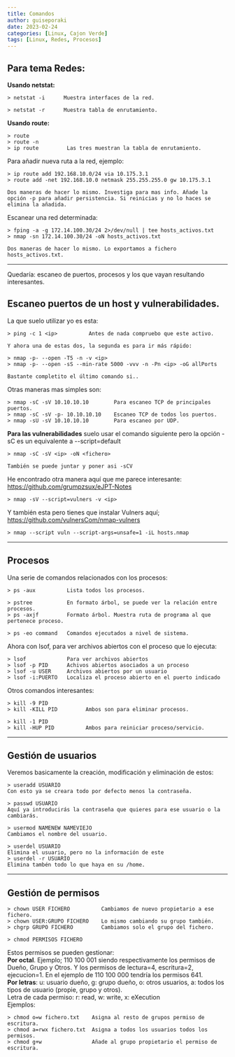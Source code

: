 ```yaml
---
title: Comandos
author: guiseporaki
date: 2023-02-24
categories: [Linux, Cajon Verde]
tags: [Linux, Redes, Procesos]
---
```

## **Para tema Redes:**

**Usando netstat:**

```
> netstat -i      Muestra interfaces de la red.

> netstat -r      Muestra tabla de enrutamiento.
```

**Usando route:**
```
> route
> route -n   
> ip route         Las tres muestran la tabla de enrutamiento.
```

Para añadir nueva ruta a la red, ejemplo:

```
> ip route add 192.168.10.0/24 via 10.175.3.1
> route add -net 192.168.10.0 netmask 255.255.255.0 gw 10.175.3.1

Dos maneras de hacer lo mismo. Investiga para mas info. Añade la opción -p para añadir persistencia. Si reinicias y no lo haces se elimina la añadida.
```
Escanear una red determinada:
```
> fping -a -g 172.14.100.30/24 2>/dev/null | tee hosts_activos.txt
> nmap -sn 172.14.100.30/24 -oN hosts_activos.txt

Dos maneras de hacer lo mismo. Lo exportamos a fichero hosts_activos.txt.
```
---

Quedaría: escaneo de puertos, procesos y los que vayan resultando interesantes.

## Escaneo puertos de un host y vulnerabilidades.

La que suelo utilizar yo es esta:
```
> ping -c 1 <ip>          Antes de nada compruebo que este activo.

Y ahora una de estas dos, la segunda es para ir más rápido:

> nmap -p- --open -T5 -n -v <ip>
> nmap -p- --open -sS --min-rate 5000 -vvv -n -Pn <ip> -oG allPorts

Bastante completito el último comando si..
```
Otras maneras mas simples son:
```
> nmap -sC -sV 10.10.10.10        Para escaneo TCP de principales puertos.
> nmap -sC -sV -p- 10.10.10.10    Escaneo TCP de todos los puertos.
> nmap -sU -sV 10.10.10.10        Para escaneo por UDP.
```
**Para las vulnerabilidades** suelo usar el comando siguiente pero la opción -sC es un equivalente a --script=default
```
> nmap -sC -sV <ip> -oN <fichero>

También se puede juntar y poner asi -sCV
```
He encontrado otra manera aquí que me parece interesante:  
https://github.com/grumpzsux/eJPT-Notes

```
> nmap -sV --script=vulners -v <ip>
```
Y también esta pero tienes que instalar Vulners aquí;  
https://github.com/vulnersCom/nmap-vulners
```
> nmap --script vuln --script-args=unsafe=1 -iL hosts.nmap
```

---

## Procesos

Una serie de comandos relacionados con los procesos:
```
> ps -aux          Lista todos los procesos.

> pstree           En formato árbol, se puede ver la relación entre procesos.
> ps -axjf         Formato árbol. Muestra ruta de programa al que pertenece proceso.

> ps -eo command   Comandos ejecutados a nivel de sistema.
```
Ahora con lsof, para ver archivos abiertos con el proceso que lo ejecuta:
```
> lsof             Para ver archivos abiertos
> lsof -p PID      Achivos abiertos asociados a un proceso
> lsof -u USER     Archivos abiertos por un usuario
> lsof -i:PUERTO   Localiza el proceso abierto en el puerto indicado
```
Otros comandos interesantes:
```
> kill -9 PID
> kill -KILL PID         Ambos son para eliminar procesos.

> kill -1 PID       
> kill -HUP PID          Ambos para reiniciar proceso/servicio.
```

---
## Gestión de usuarios

Veremos basicamente la creación, modificación y eliminación de estos:
```
> useradd USUARIO   
Con esto ya se creara todo por defecto menos la contraseña.

> passwd USUARIO    
Aquí ya introducirás la contraseña que quieres para ese usuario o la cambiarás.

> usermod NAMENEW NAMEVIEJO
Cambiamos el nombre del usuario.

> userdel USUARIO 
Elimina el usuario, pero no la información de este
> userdel -r USUARIO
Elimina tambén todo lo que haya en su /home.
```

---

## Gestión de permisos

```
> chown USER FICHERO          Cambiamos de nuevo propietario a ese fichero.
> chown USER:GRUPO FICHERO    Lo mismo cambiando su grupo también.
> chgrp GRUPO FICHERO         Cambiamos solo el grupo del fichero.

> chmod PERMISOS FICHERO
```
Estos permisos se pueden gestionar:  
**Por octal**. Ejemplo; 110 100 001 siendo respectivamente los permisos de Dueño, Grupo y Otros. Y los permisos de lectura=4, escritura=2, ejecucion=1. En el ejemplo de 110 100 000 tendría los permisos 641.  
**Por letras**: u: usuario dueño, g: grupo dueño, o: otros usuarios, a: todos los tipos de usuario (propie, grupo y otros).  
Letra de cada permiso: r: read, w: write, x: eXecution  
Ejemplos:
```
> chmod o=w fichero.txt    Asigna al resto de grupos permiso de escritura.
> chmod a=rwx fichero.txt  Asigna a todos los usuarios todos los permisos.
> chmod g+w                Añade al grupo propietario el permiso de escritura.
```
